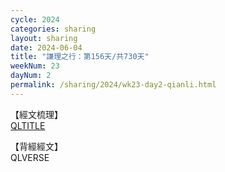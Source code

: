 ```yaml
---
cycle: 2024
categories: sharing
layout: sharing
date: 2024-06-04
title: "謙理之行：第156天/共730天"
weekNum: 23
dayNum: 2
permalink: /sharing/2024/wk23-day2-qianli.html
---
```

【經文梳理】  
[QLTITLE](QLLINK)

【背經經文】  
QLVERSE
